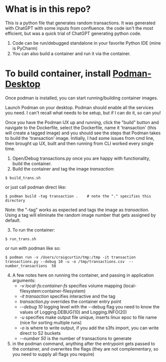 
# What is in this repo?
This is a python file that generates random transactions. It was generated with ChatGPT with some inputs from confluence. the code isn't the most efficient, but was a quick trial of ChatGPT generating python code.

1. Code can be run/debugged standalone in your favorite Python IDE (mine is PyCharm)
2. You can also build a container and run it via the container.

# To build container, install [Podman-Desktop](https://podman-desktop.io/docs/installation)
Once podman is installed, you can start running/building container images. 

Launch Podman on your desktop. Podman should enable all the services you need. I can't recall what needs to be setup, but if I can do it, so can you! 

Once you have the Podman UX up and running, click the "build" button and navigate to the Dockerfile, select the Dockerfile, name it 'transaction' (this will create a tagged image) and you should see the steps that Podman takes to build the 'transaction' image. Initially, I had some issues from cmd line, then brought up UX, built and then running from CLI worked every single time.

1. Open/Debug transactions.py once you are happy with functionality, build the container.
2. Build the container and tag the image _transaction_:
```
$ build_trans.sh
```
    
or just call podman direct like:

``` 
$ podman build -tag transaction .    # note the "." specifies this directory
```

Note: the "-tag" works as expected and tags the image as _transaction_. Using a tag will eliminate the random image number that gets assigned by default. 

3. To run the container:
```
$ run_trans.sh
```
or run with podman like so:

```
$ podman run -v /Users/craigcurtin/tmp:/tmp -it transaction transactions.py --debug 10 -u -o /tmp/transactions.csv  --number_transactions  50
```
4. A few notes here on running the container, and passing in application arguments: 
   - _-v local-fs:container-fs_ specifies volume mapping (local-filesystem:container-filesystem)
   - _-it transaction_ specifies interactive and the tag
   - _transaction.py_ overrides the container entry point
   - _--debug 10_ logging level with the --debug flag you need to know the values of Logging.DEBUG(10) and Logging.INFO(20)
   - _-u_ specifies make output file unique, inserts linux epoc to file name (nice for sorting multiple runs)
   - _-o_ is where to write output, if you add the s3fs import, you can write direct to S2 buckets
   - _--number 50_ is the number of transactions to generate
5. in the podman command, anything after the entrypoint gets passed to the container, and overwrites the flags (they are not complementary, so you need to supply all flags you require)